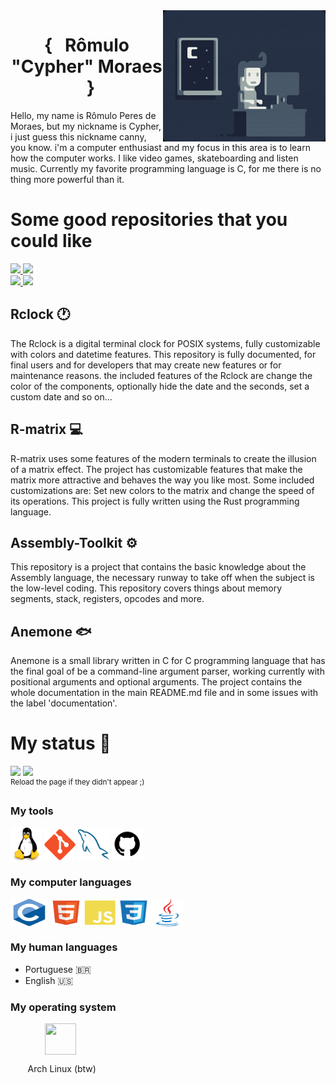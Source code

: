 <img align="right" width="260" height="210" src="CypherBoy.gif">

<h1 align="center">{ &nbsp; Rômulo "Cypher" Moraes &nbsp; }</h1>

Hello, my name is Rômulo Peres de Moraes, but my nickname is Cypher, i just guess this nickname canny, you know. i'm a computer enthusiast and my focus in
this area is to learn how the computer works. I like video games, skateboarding and listen music. Currently my
favorite programming language is C, for me there is no thing more powerful than it.

<h1>Some good repositories that you could like</h1>

<div>
   <a href="https://github.com/Romulo-Moraes/Rclock">
      <img height="95px" src="https://github-readme-stats.vercel.app/api/pin/?username=Romulo-Moraes&repo=Rclock&theme=tokyonight">
   </a>
   <a href="https://github.com/Romulo-Moraes/R-matrix">
      <img height="95px" src="https://github-readme-stats.vercel.app/api/pin/?username=Romulo-Moraes&repo=R-matrix&theme=tokyonight">
   </a>
   <br/>
   <a href="https://github.com/Romulo-Moraes/Assembly-Toolkit">
      <img height="95px" src="https://github-readme-stats.vercel.app/api/pin/?username=Romulo-Moraes&repo=Assembly-Toolkit&theme=tokyonight">
   </a>
   <a href="https://github.com/Romulo-Moraes/Anemone">
      <img height="95px" src="https://github-readme-stats.vercel.app/api/pin/?username=Romulo-Moraes&repo=Anemone&theme=tokyonight">
   </a>
</div>

<h2>Rclock 🕐</h2>
The Rclock is a digital terminal clock for POSIX systems, fully customizable with colors and datetime features.
This repository is fully documented, for final users and for developers that may create new features or for maintenance reasons.
the included features of the Rclock are change the color of the components, optionally hide the date and the seconds, set a custom date and so on...

<h2>R-matrix 💻</h2>
R-matrix uses some features of the modern terminals to create the illusion of a matrix effect. The project has customizable features that make the matrix more attractive and behaves the way you like most. Some included customizations are: Set new colors to the matrix and change the speed of its operations. This project 
is fully written using the Rust programming language.

<h2>Assembly-Toolkit ⚙️</h2>
This repository is a project that contains the basic knowledge about the Assembly language, the necessary runway to take
off when the subject is the low-level coding. This repository covers things about memory segments, stack, registers, opcodes
and more.

<h2>Anemone 🐟</h2>
Anemone is a small library written in C for C programming language that has the final goal of be a command-line
argument parser, working currently with positional arguments and optional arguments. The project contains the 
whole documentation in the main README.md file and in some issues with the label 'documentation'.

<h1>My status 📖</h1>
<div>
   <img height="117px" src="https://github-readme-stats.vercel.app/api?username=Romulo-Moraes&theme=tokyonight&show_icons=true">
   <img height="117px" src="https://github-readme-stats.vercel.app/api/top-langs/?username=Romulo-Moraes&theme=tokyonight&layout=compact&langs_count=4">
</div>
<sup>Reload the page if they didn't appear ;)</sup>

### My tools
<div>
   <img align="center" height="55" width="50" src="https://github.com/devicons/devicon/blob/master/icons/linux/linux-original.svg">
   <img align="center" height="50" width="50" src="https://github.com/devicons/devicon/blob/master/icons/git/git-original.svg">
   <img align="center" height="50" width="50" src="https://github.com/devicons/devicon/blob/master/icons/mysql/mysql-original.svg">
   <img align="center" height="50" width="50" src="./Github.png">
</div>

### My computer languages
<div>
   <img align="center" height="45" width="60" src="https://github.com/devicons/devicon/blob/master/icons/c/c-original.svg">
   <img align="center" height="40" width="50" src="https://github.com/devicons/devicon/blob/master/icons/html5/html5-original.svg">
   <img align="center" height="40" width="50" src="https://raw.githubusercontent.com/devicons/devicon/master/icons/javascript/javascript-plain.svg">
   <img align="center" height="40" width="50" src="https://raw.githubusercontent.com/devicons/devicon/master/icons/css3/css3-original.svg">
   <img align="center" height="45" width="50" src="https://github.com/devicons/devicon/blob/master/icons/java/java-original.svg">
</div>

### My human languages
<ul>
   <li>Portuguese 🇧🇷</li>
   <li>English 🇺🇸</li>
</ul>

### My operating system

<div>
   &nbsp;&nbsp;&nbsp;&nbsp;&nbsp;&nbsp;&nbsp;&nbsp;&nbsp;&nbsp;&nbsp;&nbsp;&nbsp;
   <img align="center" height="50" width="50" src="https://www.vectorlogo.zone/logos/archlinux/archlinux-icon.svg">   
   <p>&nbsp;&nbsp;&nbsp;&nbsp;&nbsp;&nbsp;&nbsp;Arch Linux (btw)</p>
</div>

<!--
    ------------------
   //     _____      \\
  //     |  __ \      \\
 //      | |__) |      \\
//       |  _  /        \\
\\       | | \ \        //
 \\      |_|  \_\      //
  \\    __________    //
   \\                //
   --------------------
   | Rômulo P. Moraes |
   -------------------
-->
